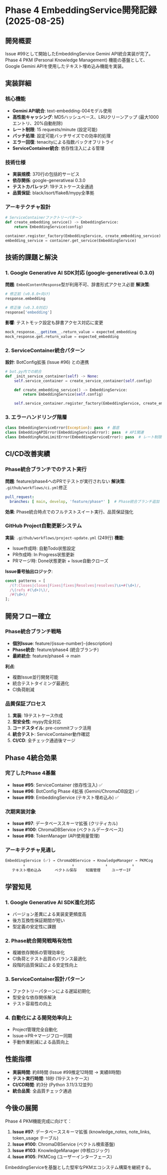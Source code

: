# Phase 4 EmbeddingService開発記録 (2025-08-25)

## 開発概要

Issue #99として開始したEmbeddingService Gemini API統合実装が完了。Phase 4 PKM (Personal Knowledge Management) 機能の基盤として、Google Gemini APIを使用したテキスト埋め込み機能を実装。

## 実装詳細

### 核心機能
- **Gemini API統合**: text-embedding-004モデル使用
- **高性能キャッシング**: MD5ハッシュベース、LRUクリーンアップ (最大1000エントリ、20%自動削除)
- **レート制限**: 15 requests/minute (設定可能)
- **バッチ処理**: 設定可能バッチサイズでの効率的処理
- **エラー回復**: tenacityによる指数バックオフリトライ
- **ServiceContainer統合**: 依存性注入による管理

### 技術仕様
- **実装規模**: 370行の包括的サービス
- **依存関係**: google-generativeai 0.3.0
- **テストカバレッジ**: 19テストケース全通過
- **品質保証**: black/isort/flake8/mypy全準拠

### アーキテクチャ設計
```python
# ServiceContainerファクトリーパターン
def create_embedding_service() -> EmbeddingService:
    return EmbeddingService(config)

container.register_factory(EmbeddingService, create_embedding_service)
embedding_service = container.get_service(EmbeddingService)
```

## 技術的課題と解決

### 1. Google Generative AI SDK対応 (google-generativeai 0.3.0)
**問題**: `EmbedContentResponse`型が利用不可、辞書形式アクセス必要
**解決策**:
```python
# 修正前 (v0.8.0+向け)
response.embedding

# 修正後 (v0.3.0対応)
response['embedding']
```

**影響**: テストモック設定も辞書アクセス対応に変更
```python
mock_response.__getitem__.return_value = expected_embedding
mock_response.get.return_value = expected_embedding
```

### 2. ServiceContainer統合パターン
**設計**: BotConfig拡張 (Issue #96) との連携
```python
# bot.py内での統合
def _init_service_container(self) -> None:
    self.service_container = create_service_container(self.config)

    def create_embedding_service() -> EmbeddingService:
        return EmbeddingService(self.config)

    self.service_container.register_factory(EmbeddingService, create_embedding_service)
```

### 3. エラーハンドリング階層
```python
class EmbeddingServiceError(Exception): pass  # 基底
class EmbeddingAPIError(EmbeddingServiceError): pass  # API関連
class EmbeddingRateLimitError(EmbeddingServiceError): pass  # レート制限
```

## CI/CD改善実績

### Phase統合ブランチでのテスト実行
**問題**: feature/phase4へのPRでテストが実行されない
**解決策**: `.github/workflows/ci.yml`修正
```yaml
pull_request:
  branches: [ main, develop, 'feature/phase*' ]  # Phase統合ブランチ追加
```

**効果**: Phase統合時点でのフルテストスイート実行、品質保証強化

### GitHub Project自動更新システム
**実装**: `.github/workflows/project-update.yml` (249行)
**機能**:
- Issue作成時: 自動Todo状態設定
- PR作成時: In Progress状態更新
- PRマージ時: Done状態更新 + Issue自動クローズ

**Issue番号抽出ロジック**:
```javascript
const patterns = [
  /(?:Closes|closes|Fixes|fixes|Resolves|resolves)\s+#(\d+)/,
  /\(refs #(\d+)\)/,
  /#(\d+)/
];
```

## 開発フロー確立

### Phase統合ブランチ戦略
- **個別Issue**: feature/{issue-number}-{description}
- **Phase統合**: feature/phase4 (統合ブランチ)
- **最終統合**: feature/phase4 → main

**利点**:
- 複数Issue並行開発可能
- 統合テストタイミング最適化
- CI負荷削減

### 品質保証プロセス
1. **実装**: 19テストケース作成
2. **型安全性**: mypy完全対応
3. **コードスタイル**: pre-commitフック活用
4. **統合テスト**: ServiceContainer動作確認
5. **CI/CD**: 全チェック通過後マージ

## Phase 4統合効果

### 完了したPhase 4基盤
- **Issue #95**: ServiceContainer (依存性注入) ✅
- **Issue #96**: BotConfig Phase 4拡張 (Gemini/ChromaDB設定) ✅
- **Issue #99**: EmbeddingService (テキスト埋め込み) ✅

### 次期実装対象
- **Issue #97**: データベーススキーマ拡張 (クリティカル)
- **Issue #100**: ChromaDBService (ベクトルデータベース)
- **Issue #98**: TokenManager (API使用量管理)

### アーキテクチャ見通し
```
EmbeddingService (✅) → ChromaDBService → KnowledgeManager → PKMCog
        ↓                     ↓              ↓           ↓
   テキスト埋め込み      ベクトル保存    知識管理     ユーザーIF
```

## 学習知見

### 1. Google Generative AI SDK進化対応
- バージョン差異による実装変更頻度高
- 後方互換性保証期間が短い
- 型定義の安定性に課題

### 2. Phase統合開発戦略有効性
- 複雑依存関係の管理効率化
- CI負荷とテスト品質のバランス最適化
- 段階的品質保証による安定性向上

### 3. ServiceContainer設計パターン
- ファクトリーパターンによる遅延初期化
- 型安全な依存関係解決
- テスト容易性の向上

### 4. 自動化による開発効率向上
- Project管理完全自動化
- Issue→PR→マージフロー同期
- 手動作業削減による品質向上

## 性能指標

- **実装時間**: 約8時間 (Issue #99推定12時間 → 実績8時間)
- **テスト実行時間**: 18秒 (19テストケース)
- **CI/CD時間**: 約3分 (Python 3.11/3.12並列)
- **統合品質**: 全品質チェック通過

## 今後の展開

Phase 4 PKM機能完成に向けて：
1. **Issue #97**: データベーススキーマ拡張 (knowledge_notes, note_links, token_usage テーブル)
2. **Issue #100**: ChromaDBService (ベクトル検索基盤)
3. **Issue #103**: KnowledgeManager (中核ロジック)
4. **Issue #105**: PKMCog (ユーザーインターフェース)

EmbeddingServiceを基盤とした堅牢なPKMエコシステム構築を継続する。
